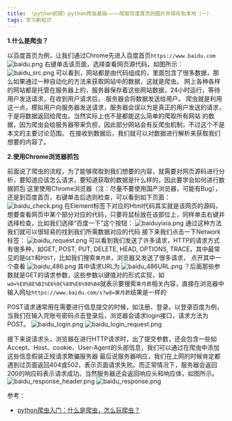 ```yaml
---
title: （python初探）python爬虫基础————爬取百度首页的图片并保存到本地（一）
tags: 学习新知识
---
```


**1.什么是爬虫？**

以百度首页为例，让我们通过Chrome先进入百度首页`https://www.baidu.com`
![baidu.png](https://i.loli.net/2021/05/10/DoLVpri35SjZga8.png)
右键单击该页面，选择查看网页源代码，如图所示：
![baidu_src.png](https://i.loli.net/2021/05/10/l5RKFurW1j9i3yw.png)
可以看到，网站都是由代码组成的，里面包含了很多数据，那么如果通过一种自动化的方法来获取网站中的数据，这就是爬虫。
网上各种各样的网站都是托管在服务器上的，服务器保存着这些网站数据，24小时运行，等待用户发送请求，在收到用户请求后，
服务器会将数据发送给用户。
爬虫就是利用这一点，模拟用户向服务器发送请求，服务器会误以为是真正的用户发送的请求，于是将数据返回给爬虫。当然实际上也不是都能这么简单的爬取所有网站
的数据，因为爬虫会给服务器带来负担，因此部分网站会有反爬虫机制，不过这个不是本文的主要讨论范围。
在接收到数据后，我们就可以对数据进行解析来获取我们想要的内容了。

**2.使用Chrome浏览器抓包**

前面说了爬虫的流程，为了能够爬取到我们想要的内容，就需要对网页源码进行分析，要知道应该怎么请求，要知道获取的数据是什么样的，因此要学会如何进行数据抓包
这里使用Chrome浏览器（注：尽量不要使用国产浏览器，可能有Bug），还是到百度首页，右键单击后选则检查，可以看到如下页面：
![baidu_check.png](https://i.loli.net/2021/05/10/ul4MKFAIW9d5TUg.png)
在Element标签下对应的Html代码其实就是该网页的源码，想要查看网页中某个部分对应的代码，只要将鼠标放在该部位上，同样单击右键并选择检查，比如我们选择“百度一下”这个按钮：
![baiduyixia.png](https://i.loli.net/2021/05/10/3iLVm4yXuODEBsp.png)
通过这种方法我们就可以很轻易的找到我们所需数据对应的代码
接下来我们点击一下Network标签：
![baidu_request.png](https://i.loli.net/2021/05/10/A6Du2sePzRyO1C7.png)
可以看到我们发送了许多请求，HTTP的请求方式有很多种，如GET, POST, PUT, DELETE, HEAD, OPTIONS, TRACE，其中最常见的是`GET`和`POST`，比如我们搜索`莱月昴`，浏览器又发送了很多请求，
点开其中一个查看
![baidu_486.png](https://i.loli.net/2021/05/10/hrtTIDn2Rwx6FZm.png)
其中请求URL为
![baidu_486URL.png](https://i.loli.net/2021/05/10/FAR2uQSz7cNjkGH.png)
？后面那些参数就是GET的请求参数，这些参数以键值对的形式实现，如`wd=%E8%8E%B1%E6%9C%88%E6%98%B4`就表示要搜索`莱月昴`相关内容，直接在浏览器中输入网址`https://www.baidu.com/s?wd=莱月昴`结果是一样的

POST请求通常用在需要进行信息提交的时候，如注册、登录。以登录百度为例，当我们在输入完账号密码点击登录后，浏览器会请求login接口，请求方法为POST。
![baidu_login.png](https://i.loli.net/2021/05/10/DRN7QUvWzwFTlPe.png)
![baidu_login_request.png](https://i.loli.net/2021/05/10/rTIvp7alSXM6CW3.png)

接下来说请求头，浏览器在进行HTTP请求时，出了提交参数，还会包含一些如Accept、Host、cookie、User-Agent的头部信息，我们可以通过在爬虫中添加这些信息假装正规请求欺骗服务器
最后说服务器响应，我们在上网的时候肯定都遇到过页面返回404或502，表示页面请求失败。而正常情况下，服务器会返回200的响应码表示请求成功。当然服务器还会返回响应头和响应体，如图所示。
![baidu_response_header.png](https://i.loli.net/2021/05/10/TjVF1E6w7baphdc.png)
![baidu_response.png](https://i.loli.net/2021/05/10/JZbqLyMkDFKIsCx.png)



参考：
- [python爬虫入门：什么是爬虫，怎么玩爬虫？](https://mp.weixin.qq.com/s?__biz=MzU2ODYzNTkwMg==&mid=2247484054&idx=1&sn=1e3da765f7b409a2af3bfd1b8c882091&chksm=fc8bba07cbfc33115826c7b8077839e96ac7fb9545df29f41755cd727603e0ad7d18d1658c1a&scene=178&cur_album_id=1321044729160859650#rd)
